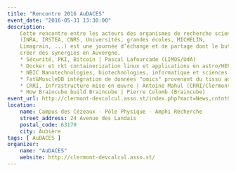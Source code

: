 ```yaml
---
title: "Rencontre 2016 AuDACES"
event_date: "2016-05-31 13:30:00"
description:
    Cette rencontre entre les acteurs des organismes de recherche scientifique
    (INRA, IRSTEA, CNRS, Universités, grandes écoles, MICHELIN,
    Limagrain, ...) est une journée d’échange et de partage dont le but est de
    créer des synergies en Auvergne.
    * Sécurité, PKI, Bitcoin | Pascal Lafourcade (LIMOS/UdA)
    * Docker et rkt containerization linux et applications en astro/HEP | Sébastien Binet (LPC/CNRS)
    * NBIC Nanotechnologies, biotechnologies, informatique et sciences cognitives | David Hill (LIMOS/UBP)
    * Fat&MuscleDB intégration de données "omics" provenant du tissu adipeux ou musculaire | Jérémy Tournayre (UMRH/INRA)
    * CRRI, Infrastructure mise en œuvre | Antoine Mahul (CRRI/Clermont université)
    * How Braincube build Braincube | Pierre Colomb (Braincube)
event_url: http://clermont-devcalcul.asso.st/index.php?mact=News,cntnt01,detail,0&cntnt01articleid=4&cntnt01origid=15&cntnt01returnid=15
location:
    name: Campus des Cézeaux - Pôle Physique - Amphi Recherche
    street_address: 24 Avenue des Landais
    postal_code: 63170
    city: Aubière
tags: [ AuDACES ]
organizer:
    name: "AuDACES"
    website: http://clermont-devcalcul.asso.st/
---
```

